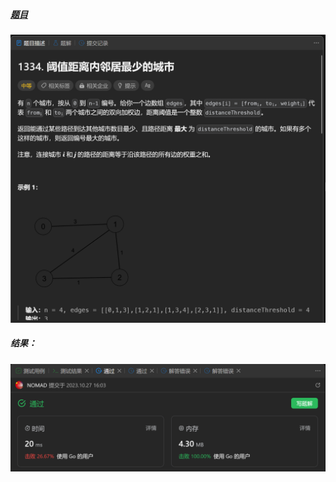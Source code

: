 ##### [题目](https://leetcode.cn/problems/find-the-city-with-the-smallest-number-of-neighbors-at-a-threshold-distance/description/)
![pic](img.png)
##### 结果：
![pic](result.png)